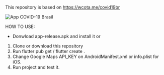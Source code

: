 This repository is based on https://wcota.me/covid19br

![App COVID-19 Brasil](https://i.imgur.com/WxmwIMk.jpg)

HOW TO USE:
- Donwload app-release.apk and install it or

1. Clone or download this repository
2. Run flutter pub get / flutter create .
3. Change Google Maps API_KEY on AndroidManifest.xml or info.plist for iOS.
4. Run project and test it.
